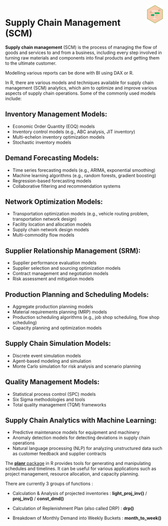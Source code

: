 <img src="/SCM/pic/planr.png" align="right" width="10%" />

# Supply Chain Management (SCM)

**Supply chain management** (SCM) is the process of managing the flow of goods and services to and from a business, including every step involved in turning raw materials and components into final products and getting them to the ultimate customer.

Modelling various reports can be done with BI using DAX or R.

In R, there are various models and techniques available for supply chain management (SCM) analytics, which aim to optimize and improve various aspects of supply chain operations. Some of the commonly used models include:

## Inventory Management Models:
- Economic Order Quantity (EOQ) models
- Inventory control models (e.g., ABC analysis, JIT inventory)
- Multi-echelon inventory optimization models
- Stochastic inventory models

## Demand Forecasting Models:
- Time series forecasting models (e.g., ARIMA, exponential smoothing)
- Machine learning algorithms (e.g., random forests, gradient boosting)
- Regression-based forecasting models
- Collaborative filtering and recommendation systems

## Network Optimization Models:
- Transportation optimization models (e.g., vehicle routing problem, transportation network design)
- Facility location and allocation models
- Supply chain network design models
- Multi-commodity flow models

## Supplier Relationship Management (SRM):
- Supplier performance evaluation models
- Supplier selection and sourcing optimization models
- Contract management and negotiation models
- Risk assessment and mitigation models

## Production Planning and Scheduling Models:
- Aggregate production planning models
- Material requirements planning (MRP) models
- Production scheduling algorithms (e.g., job shop scheduling, flow shop scheduling)
- Capacity planning and optimization models
## Supply Chain Simulation Models:
- Discrete event simulation models
- Agent-based modeling and simulation
- Monte Carlo simulation for risk analysis and scenario planning
## Quality Management Models:
- Statistical process control (SPC) models
- Six Sigma methodologies and tools
- Total quality management (TQM) frameworks
## Supply Chain Analytics with Machine Learning:
- Predictive maintenance models for equipment and machinery
- Anomaly detection models for detecting deviations in supply chain operations
- Natural language processing (NLP) for analyzing unstructured data such as customer feedback and supplier contracts

The [**planr** package](https://github.com/nguyennico/planr) in R provides tools for generating and manipulating schedules and timelines. It can be useful for various applications such as project management, resource allocation, and capacity planning. 

There are currently 3 groups of functions :

-   Calculation & Analysis of projected inventories : **light_proj_inv()** / **proj_inv()** / **const_dmd()**

-   Calculation of Replenishment Plan (also called DRP) : **drp()**

-   Breakdown of Monthly Demand into Weekly Buckets : **month_to_week()**
